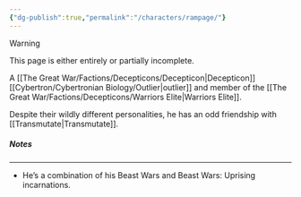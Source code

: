 ```yaml
---
{"dg-publish":true,"permalink":"/characters/rampage/"}
---
```

  
>[!warning] 
>This page is either entirely or partially incomplete. 

A [[The Great War/Factions/Decepticons/Decepticon\|Decepticon]] [[Cybertron/Cybertronian Biology/Outlier\|outlier]] and member of the [[The Great War/Factions/Decepticons/Warriors Elite\|Warriors Elite]].

Despite their wildly different personalities, he has an odd friendship with [[Transmutate\|Transmutate]].
##### Notes
--- 
- He’s a combination of his Beast Wars and Beast Wars: Uprising incarnations. 